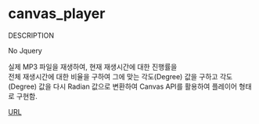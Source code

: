 # canvas_player

DESCRIPTION  

No Jquery

실제 MP3 파일을 재생하여, 현재 재생시간에 대한 진행률을  
전체 재생시간에 대한 비율을 구하여 그에 맞는 각도(Degree) 값을 구하고
각도(Degree) 값을 다시 Radian 값으로 변환하여 Canvas API를 활용하여
플레이어 형태로 구현함.

[URL](https://kongbeoul.github.io/canvas_player/)
